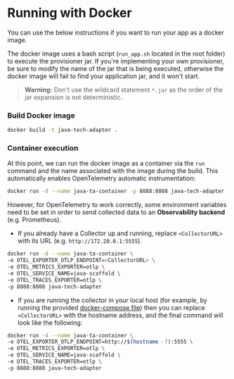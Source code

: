 # Running with Docker

You can use the below instructions if you want to run your app as a docker image.

The docker image uses a bash script (`run_app.sh` located in the root folder) to execute the provisioner jar. If you're implementing your own provisioner, be sure to modify the name of the jar that is being executed, otherwise the docker image will fail to find your application jar, and it won't start.

> **Warning:** Don't use the wildcard statement `*.jar` as the order of the jar expansion is not deterministic.

### Build Docker image

```bash
docker build -t java-tech-adapter .
```

### Container execution

At this point, we can run the docker image as a container via the `run` command and the name associated with the image during the build. This automatically enables OpenTelemetry automatic instrumentation:


```bash
docker run -d --name java-ta-container -p 8888:8888 java-tech-adapter
```

However, for OpenTelemetry to work correctly, some environment variables need to be set in order to send collected data to an **Observability backend** (e.g. Prometheus).

- If you already have a Collector up and running, replace `<CollectorURL>` with its URL (e.g. `http://172.20.0.1:5555`).

```bash
docker run -d --name java-ta-container \
-e OTEL_EXPORTER_OTLP_ENDPOINT=<CollectorURL> \
-e OTEL_METRICS_EXPORTER=otlp \
-e OTEL_SERVICE_NAME=java-scaffold \
-e OTEL_TRACES_EXPORTER=otlp \
-p 8888:8888 java-tech-adapter
```

- If you are running the collector in your local host (for example, by running the provided [docker-compose file](opentelemetry.md)) then you can replace `<CollectorURL>` with the hostname address, and the final command will look like the following:

```bash
docker run -d --name java-ta-container \
-e OTEL_EXPORTER_OTLP_ENDPOINT=http://$(hostname -f):5555 \
-e OTEL_METRICS_EXPORTER=otlp \
-e OTEL_SERVICE_NAME=java-scaffold \
-e OTEL_TRACES_EXPORTER=otlp \
-p 8888:8888 java-tech-adapter
```

